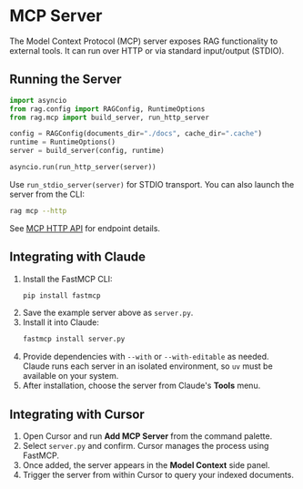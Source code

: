# MCP Server

The Model Context Protocol (MCP) server exposes RAG functionality to external tools. It can run over HTTP or via standard input/output (STDIO).

## Running the Server

```python
import asyncio
from rag.config import RAGConfig, RuntimeOptions
from rag.mcp import build_server, run_http_server

config = RAGConfig(documents_dir="./docs", cache_dir=".cache")
runtime = RuntimeOptions()
server = build_server(config, runtime)

asyncio.run(run_http_server(server))
```

Use `run_stdio_server(server)` for STDIO transport. You can also launch the
server from the CLI:

```bash
rag mcp --http
```

See [MCP HTTP API](api_http.md) for endpoint details.

## Integrating with Claude

1. Install the FastMCP CLI:
   ```bash
   pip install fastmcp
   ```
2. Save the example server above as `server.py`.
3. Install it into Claude:
   ```bash
   fastmcp install server.py
   ```
4. Provide dependencies with `--with` or `--with-editable` as needed. Claude runs each server in an isolated environment, so `uv` must be available on your system.
5. After installation, choose the server from Claude's **Tools** menu.

## Integrating with Cursor

1. Open Cursor and run **Add MCP Server** from the command palette.
2. Select `server.py` and confirm. Cursor manages the process using FastMCP.
3. Once added, the server appears in the **Model Context** side panel.
4. Trigger the server from within Cursor to query your indexed documents.
